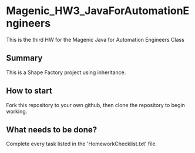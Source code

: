 # Magenic_HW3_JavaForAutomationEngineers
This is the third HW for the Magenic Java for Automation Engineers Class


## Summary
This is a Shape Factory project using inheritance.

## How to start
Fork this repository to your own github, then clone the repository to begin working.

## What needs to be done?
Complete every task listed in the 'HomeworkChecklist.txt' file.

